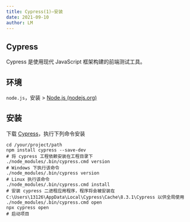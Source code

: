 ```yaml
---
title: Cypress(1)—安装
date: 2021-09-10
author: LM
---
```


## Cypress

Cypress 是使用现代 JavaScript 框架构建的前端测试工具。

## 环境

`node.js`，安装 > [Node.js (nodejs.org)](https://nodejs.org/zh-cn/)

## 安装

下载 [Cypress](https://docs.cypress.io/)，执行下列命令安装 

```shell
cd /your/project/path
npm install cypress --save-dev
# 将 cypress 工程依赖安装在工程目录下
./node_modules/.bin/cypress.cmd version
# Windows 下执行该命令
./node_modules/.bin/cypress version
# Linux 执行该命令
./node_modules/.bin/cypress.cmd install
# 安装 cypress 二进程应用程序，程序将会被安装在  C:\Users\13126\AppData\Local\Cypress\Cache\8.3.1\Cypress 以供全局使用
./node_modules/.bin/cypress.cmd open
npx cypress open
# 启动项目
```


